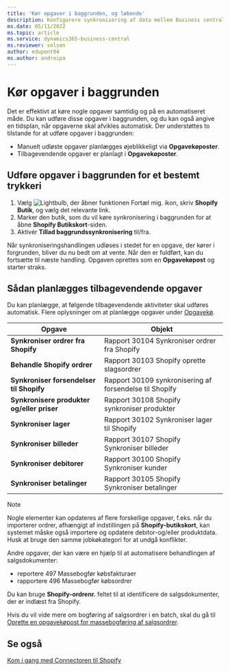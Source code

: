 ```yaml
---
title: 'Kør opgaver i baggrunden, og løbende'
description: Konfigurere synkronisering af data mellem Business central og Shopify i baggrunden.
ms.date: 05/11/2022
ms.topic: article
ms.service: dynamics365-business-central
ms.reviewer: solsen
author: edupont04
ms.author: andreipa
---
```


# Kør opgaver i baggrunden

Det er effektivt at køre nogle opgaver samtidig og på en automatiseret måde. Du kan udføre disse opgaver i baggrunden, og du kan også angive en tidsplan, når opgaverne skal afvikles automatisk. Der understøttes to tilstande for at udføre opgaver i baggrunden:

- Manuelt udløste opgaver planlægges øjeblikkeligt via **Opgavekøposter**.
- Tilbagevendende opgaver er planlagt i **Opgavekøposter**.

## Udføre opgaver i baggrunden for et bestemt trykkeri

1. Vælg ![Lightbulb, der åbner funktionen Fortæl mig.](../media/ui-search/search_small.png "Fortæl mig, hvad du vil foretage dig") ikon, skriv **Shopify Butik**, og vælg det relevante link.
2. Marker den butik, som du vil køre synkronisering i baggrunden for at åbne **Shopify Butikskort**-siden.
3. Aktivér **Tillad baggrundssynkronisering** til/fra.

Når synkroniseringshandlingen udløses i stedet for en opgave, der kører i forgrunden, bliver du nu bedt om at vente. Når den er fuldført, kan du fortsætte til næste handling. Opgaven oprettes som en **Opgavekøpost** og starter straks.

## Sådan planlægges tilbagevendende opgaver

Du kan planlægge, at følgende tilbagevendende aktiviteter skal udføres automatisk. Flere oplysninger om at planlægge opgaver under [Opgavekø](../admin-job-queues-schedule-tasks.md).

|Opgave|Objekt|
|------|------------|
|**Synkroniser ordrer fra Shopify**|Rapport 30104 Synkroniser ordrer fra Shopify|
|**Behandle Shopify ordrer**|Rapport 30103 Shopify oprette slagsordrer|
|**Synkroniser forsendelser til Shopify**|Rapport 30109 synkronisering af forsendelse til Shopify|
|**Synkronisere produkter og/eller priser**|Rapport 30108 Shopify synkroniser produkter|
|**Synkroniser lager**|Rapport 30102 Synkroniser lager til Shopify|
|**Synkroniser billeder**|Rapport 30107 Shopify Synkroniser billeder|
|**Synkroniser debitorer**|Rapport 30100 Shopify Synkroniser kunder|
|**Synkroniser betalinger**|Rapport 30105 Shopify Synkroniser betalinger|

> [!NOTE]
> Nogle elementer kan opdateres af flere forskellige opgaver, f.eks. når du importerer ordrer, afhængigt af indstillingen på **Shopify-butikskort**, kan systemet måske også importere og opdatere debitor-og/eller produktdata. Husk at bruge den samme jobkøkategori for at undgå konflikter.

Andre opgaver, der kan være en hjælp til at automatisere behandlingen af salgsdokumenter:

- reportere 497 Massebogfør købsfakturaer
- rapportere 496 Massebogfør købsordrer

Du kan bruge **Shopify-ordrenr.** feltet til at identificere de salgsdokumenter, der er indlæst fra Shopify.

Hvis du vil vide mere om bogføring af salgsordrer i en batch, skal du gå til [Oprette en opgavekøpost for massebogføring af salgsordrer](../ui-batch-posting.md#to-create-a-job-queue-entry-for-batch-posting-of-sales-orders).

## Se også

[Kom i gang med Connectoren til Shopify](get-started.md)  
